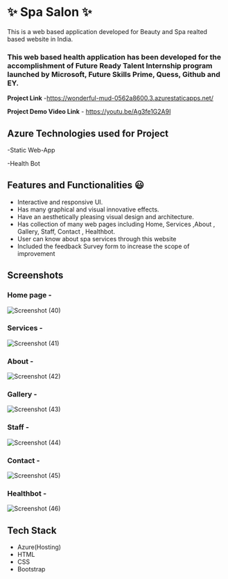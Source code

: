
# ✨ Spa Salon ✨

This is a web based application developed for Beauty and Spa realted based website in India.

### This web based health application has been developed for the accomplishment of Future Ready Talent Internship program launched by Microsoft, Future Skills Prime, Quess, Github and EY.


**Project Link** -https://wonderful-mud-0562a8600.3.azurestaticapps.net/


**Project Demo Video Link** -  https://youtu.be/Ag3fe1G2A9I

## Azure Technologies used for Project

-Static Web-App

-Health Bot

## Features and Functionalities 😃

- Interactive and responsive UI.
- Has many graphical and visual innovative effects.
- Have an aesthetically pleasing visual design and architecture.
- Has collection of many web pages including Home, Services ,About , Gallery, Staff, Contact , Healthbot.
- User can know about spa services through this website
- Included the feedback Survey form to increase the scope of improvement 

## Screenshots 

### Home page -   

![Screenshot (40)](https://github.com/Svardhini/frtproject/assets/107993563/5139edd2-d892-4470-9f13-fe84eb0b945b)

### Services -

![Screenshot (41)](https://github.com/Svardhini/frtproject/assets/107993563/ce48b31c-b2d4-4e62-949c-45bc5832b679)

### About -

![Screenshot (42)](https://github.com/Svardhini/frtproject/assets/107993563/409da7f2-093d-4679-831f-f47304d095ac)

### Gallery -

![Screenshot (43)](https://github.com/Svardhini/frtproject/assets/107993563/0b8da2e0-dd73-4836-832e-89956e8ec23e)

### Staff -

![Screenshot (44)](https://github.com/Svardhini/frtproject/assets/107993563/04d7cf6e-a8b7-4027-b303-491fda428c62)


### Contact -

![Screenshot (45)](https://github.com/Svardhini/frtproject/assets/107993563/001a6695-950a-4b5f-8589-a3267413bac1)


### Healthbot -

![Screenshot (46)](https://github.com/Svardhini/frtproject/assets/107993563/e09c8a18-92ba-4fb7-adff-fabce7ddf5ca)


## Tech Stack 

- Azure(Hosting)
- HTML
- CSS
- Bootstrap
